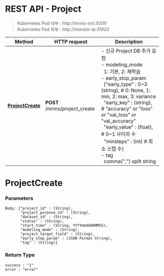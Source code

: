 # REST API - Project

> Kubernetes Pod 내부 : *http://mrms-svc:9200* </br>
> Kubernetes Pod 외부 : *http://marster-ip:31920*


|Method|HTTP request|Description|
|------|------------|-----------|
|[**ProjectCreate**](Project.md#ProjectCreate) | **POST** /mrms/project_create |- 신규 Project DB 추가 요청 <br> - modeling_mode <br>&nbsp; 1: 기본, 2: 재학습 <br> - early_stop_param <br>&nbsp; {"early_type" : 0~3 (string), # 0: None, 1: min, 2: max, 3: variance <br>&nbsp; "early_key" : (string), # "accuracy" or "loss" or "val_loss" or "val_accuracy" <br>&nbsp; "early_value" : (float), # 0~1 사이의 수 <br>&nbsp; "minsteps" : (int) # 최소 스텝 수} <br> - tag <br>&nbsp; comma(",") split string


<a name="ProjectCreate"></a>
# **ProjectCreate**

### Parameters
```
Body: {"project_id" : (String),
       "project_purpose_cd" : (String),
       "dataset_id" : (String),
       "status" : (String),
       "start_time" : (String, YYYYmmddHHMMSS),
       "modeling_mode" : (String),
       "project_target_field" : (String),
       "early_stop_param" : (JSON Format String),
       "tag" : (String)}
```

### Return Type
```
success : "1"
error : "error"
```